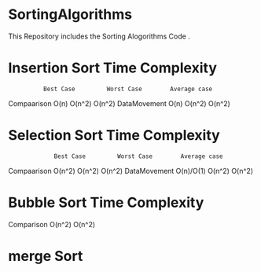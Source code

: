 # SortingAlgorithms
This Repository includes the Sorting  Alogorithms Code .
# Insertion Sort Time Complexity
              Best Case         Worst Case        Average case
Compaarison   O(n)              O(n^2)            O(n^2)
DataMovement   O(n)              O(n^2)           O(n^2)
# Selection Sort Time Complexity
                 Best Case         Worst Case        Average case
 Compaarison     O(n^2)              O(n^2)            O(n^2)
 DataMovement    O(n)/O(1)           O(n^2)            O(n^2)
# Bubble Sort Time Complexity 
Comparison    O(n^2)                 O(n^2)
#  merge Sort
